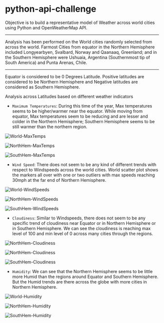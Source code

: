 # python-api-challenge
Objective is to build a representative model of Weather across world cities using Python and OpenWeatherMap API.

---

Analysis has been performed on the World cities randomly selected from across the world. Farmost Cities from equator in the Northern Hemisphere included Longyearbyen, Svalbard, Norway and Qaanaaq, Greenland; and in the Southern Hemisphere were Ushuaia, Argentina (Southernmost tip of South America) and Punta Arenas, Chile.

---

Equator is considered to be 0 Degrees Latitude. Positive latitudes are considered to be Northern Hemisphere and Negative latitudes are considered as Southern Hemisphere.

Analysis across Latitudes based on different weather indicators
- `Maximum Temperatures`: During this time of the year, Max temperatures seems to be higher/warmer near the equator. While moving from equator, Max temperatures seem to be reducing and are lesser and colder in the Northern Hemisphere; Southern Hemisphere seems to be still warmer than the northern region.

![World-MaxTemps](Images\WeatherPy_CityLat_vs_MaxTemp.png)

![NorthHem-MaxTemps](Images\WeatherPy_NorthernHemisphere_Latitude_vs_MaxTemp.png)

![SouthHem-MaxTemps](Images\WeatherPy_SouthernHemisphere_Latitude_vs_MaxTemp.png)

- `Wind Speed`: There does not seem to be any kind of different trends with respect to Windspeeds across the world cities. World scatter plot shows the markers all over with one or two outliers with max speeds reaching 30mph at the far end of Northern Hemisphere.

![World-WindSpeeds](Images\WeatherPy_CityLat_vs_WindSpeed.png)

![NorthHem-WindSpeeds](Images\WeatherPy_NorthernHemisphere_Latitude_vs_WindSpeed.png)

![SouthHem-WindSpeeds](Images\WeatherPy_SouthernHemisphere_Latitude_vs_WindSpeed.png)

- `Cloudiness`: Similar to Windspeeds, there does not seem to be any specific trend of cloudiness near Equator or in Northern Hemisphere or in Southern Hemisphere. We can see the cloudiness is reaching max level of 100 and min level of 0 across many cities through the regions.

![NorthHem-Cloudiness](Images\WeatherPy_CityLat_vs_Cloudiness.png)


![NorthHem-Cloudiness](Images\WeatherPy_NorthernHemisphere_Latitude_vs_Cloudiness.png)


![SouthHem-Cloudiness](Images\WeatherPy_SouthernHemisphere_Latitude_vs_Cloudiness.png)

- `Humidity`: We can see that the Northern Hemisphere seems to be little more Humid than the regions around Equator and Southern Hemisphere. But the Humid trends are there across the globe with more cities in Northern Hemisphere.

![World-Humidity](Images\WeatherPy_CityLat_vs_Humidity.png)

![NorthHem-Humidity](Images\WeatherPy_NorthernHemisphere_Latitude_vs_Humidity.png)

![SouthHem-Humidity](Images\WeatherPy_SouthernHemisphere_Latitude_vs_Humidity.png)